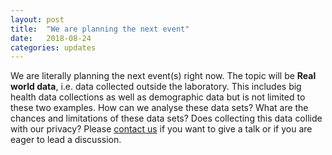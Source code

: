 ```yaml
---
layout: post
title:  "We are planning the next event"
date:   2018-08-24
categories: updates
---
```


We are literally planning the next event(s) right now. The topic will be **Real world data**, i.e. data collected outside the laboratory. This includes big health data collections as well as demographic data but is not limited to these two examples.
How can we analyse these data sets? What are the chances and limitations of these data sets? Does collecting this data collide with our privacy?
 Please [contact us][link contact] if you want to give a talk or if you are eager to lead a discussion.

[link contact]:/contact
